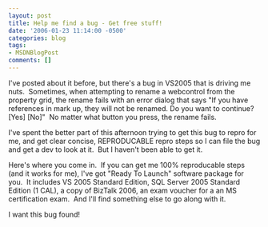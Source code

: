 ```yaml
---
layout: post
title: Help me find a bug - Get free stuff!
date: '2006-01-23 11:14:00 -0500'
categories: blog
tags:
- MSDNBlogPost
comments: []
---
```


I've posted about it before, but there's a bug in VS2005 that is driving me nuts.&nbsp; Sometimes, when attempting to rename a webcontrol from the property grid,&nbsp;the rename fails with an error dialog that says "If you have references in mark up, they will not be renamed. Do you want to continue? [Yes] [No]"&nbsp; No matter what button you press, the rename fails.

I've spent the better part of this afternoon trying to get this bug to repro for me, and get clear concise, REPRODUCABLE repro steps so I can file the bug and get a dev to look at it.&nbsp; But I haven't been able to get it.

Here's where you come in.&nbsp; If you can get me 100% reproducable steps (and it works for me), I've got "Ready To Launch" software package for you.&nbsp; It includes VS 2005 Standard Edition, SQL Server 2005 Standard Edition (1 CAL), a copy of BizTalk 2006, an exam voucher for a an MS certification exam.&nbsp; And I'll find something else to go along with it.&nbsp; 

I want this bug found!